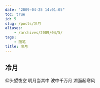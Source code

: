 ```yaml
---
date: "2009-04-25 14:01:05"
toc: true
id: 5
slug: /posts/冷月
aliases:
    - /archives/2009/04/5/
tags:
    - 随笔
title: 冷月
---
```


## 冷月

仰头望夜空
明月当其中
波中千万月
湖面起寒风
